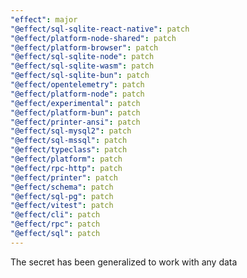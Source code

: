 ```yaml
---
"effect": major
"@effect/sql-sqlite-react-native": patch
"@effect/platform-node-shared": patch
"@effect/platform-browser": patch
"@effect/sql-sqlite-node": patch
"@effect/sql-sqlite-wasm": patch
"@effect/sql-sqlite-bun": patch
"@effect/opentelemetry": patch
"@effect/platform-node": patch
"@effect/experimental": patch
"@effect/platform-bun": patch
"@effect/printer-ansi": patch
"@effect/sql-mysql2": patch
"@effect/sql-mssql": patch
"@effect/typeclass": patch
"@effect/platform": patch
"@effect/rpc-http": patch
"@effect/printer": patch
"@effect/schema": patch
"@effect/sql-pg": patch
"@effect/vitest": patch
"@effect/cli": patch
"@effect/rpc": patch
"@effect/sql": patch
---
```


The secret has been generalized to work with any data
